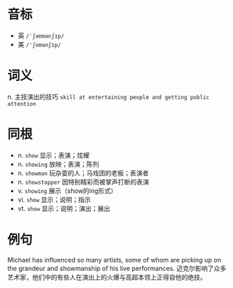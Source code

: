 # 音标

- 英 `/ˈʃəʊmənʃɪp/`
- 美 `/'ʃomənʃɪp/`

# 词义

n. 主技演出的技巧
`skill at entertaining people and getting public attention`

# 同根

- n. `show` 显示；表演；炫耀
- n. `showing` 放映；表演；陈列
- n. `showman` 玩杂耍的人；马戏团的老板；表演者
- n. `showstopper` 因特别精彩而被掌声打断的表演
- v. `showing` 展示（show的ing形式）
- vi. `show` 显示；说明；指示
- vt. `show` 显示；说明；演出；展出

# 例句

Michael has influenced so many artists, some of whom are picking up on the grandeur and showmanship of his live performances.
迈克尔影响了众多艺术家，他们中的有些人在演出上的火爆与高超本领上正得自他的绝技。



